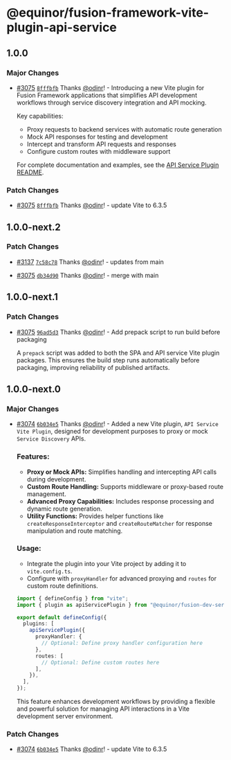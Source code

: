 # @equinor/fusion-framework-vite-plugin-api-service

## 1.0.0

### Major Changes

- [#3075](https://github.com/equinor/fusion-framework/pull/3075) [`8fffbfb`](https://github.com/equinor/fusion-framework/commit/8fffbfb12daa9748bf5290e5084cd4d409aed253) Thanks [@odinr](https://github.com/odinr)! - Introducing a new Vite plugin for Fusion Framework applications that simplifies API development workflows through service discovery integration and API mocking.

  Key capabilities:

  - Proxy requests to backend services with automatic route generation
  - Mock API responses for testing and development
  - Intercept and transform API requests and responses
  - Configure custom routes with middleware support

  For complete documentation and examples, see the [API Service Plugin README](https://github.com/equinor/fusion-framework/tree/main/packages/vite-plugins/api-service/README.md).

### Patch Changes

- [#3075](https://github.com/equinor/fusion-framework/pull/3075) [`8fffbfb`](https://github.com/equinor/fusion-framework/commit/8fffbfb12daa9748bf5290e5084cd4d409aed253) Thanks [@odinr](https://github.com/odinr)! - update Vite to 6.3.5

## 1.0.0-next.2

### Patch Changes

- [#3137](https://github.com/equinor/fusion-framework/pull/3137) [`7c58c78`](https://github.com/equinor/fusion-framework/commit/7c58c7868c66b1fc0f720b4ed13d39e0fe505461) Thanks [@odinr](https://github.com/odinr)! - updates from main

- [#3075](https://github.com/equinor/fusion-framework/pull/3075) [`db34d90`](https://github.com/equinor/fusion-framework/commit/db34d9003d64e4c7cb46cf0c95f0c7a0e7587128) Thanks [@odinr](https://github.com/odinr)! - merge with main

## 1.0.0-next.1

### Patch Changes

- [#3075](https://github.com/equinor/fusion-framework/pull/3075) [`96ad5d3`](https://github.com/equinor/fusion-framework/commit/96ad5d3a3aafe7adf5bd7f8e48e58bb19aa95ba8) Thanks [@odinr](https://github.com/odinr)! - Add prepack script to run build before packaging

  A `prepack` script was added to both the SPA and API service Vite plugin packages. This ensures the build step runs automatically before packaging, improving reliability of published artifacts.

## 1.0.0-next.0

### Major Changes

- [#3074](https://github.com/equinor/fusion-framework/pull/3074) [`6b034e5`](https://github.com/equinor/fusion-framework/commit/6b034e5459094cea0c0f2490335eef3092390a13) Thanks [@odinr](https://github.com/odinr)! - Added a new Vite plugin, `API Service Vite Plugin`, designed for development purposes to proxy or mock `Service Discovery` APIs.

  ### Features:

  - **Proxy or Mock APIs:** Simplifies handling and intercepting API calls during development.
  - **Custom Route Handling:** Supports middleware or proxy-based route management.
  - **Advanced Proxy Capabilities:** Includes response processing and dynamic route generation.
  - **Utility Functions:** Provides helper functions like `createResponseInterceptor` and `createRouteMatcher` for response manipulation and route matching.

  ### Usage:

  - Integrate the plugin into your Vite project by adding it to `vite.config.ts`.
  - Configure with `proxyHandler` for advanced proxying and `routes` for custom route definitions.

  ```ts
  import { defineConfig } from "vite";
  import { plugin as apiServicePlugin } from "@equinor/fusion-dev-server/api-service-plugin";

  export default defineConfig({
    plugins: [
      apiServicePlugin({
        proxyHandler: {
          // Optional: Define proxy handler configuration here
        },
        routes: [
          // Optional: Define custom routes here
        ],
      }),
    ],
  });
  ```

  This feature enhances development workflows by providing a flexible and powerful solution for managing API interactions in a Vite development server environment.

### Patch Changes

- [#3074](https://github.com/equinor/fusion-framework/pull/3074) [`6b034e5`](https://github.com/equinor/fusion-framework/commit/6b034e5459094cea0c0f2490335eef3092390a13) Thanks [@odinr](https://github.com/odinr)! - update Vite to 6.3.5
